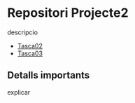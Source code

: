 # Repositori Projecte2

descripcio

- [Tasca02](tasca02/README.md)
- [Tasca03](tasca03/README.md)

## Detalls importants

explicar
